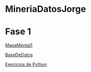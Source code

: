# MineriaDatosJorge

# Fase 1

[MapaMental1](https://github.com/CruzLermaJorge/MineriaDatosJorge/blob/main/MapaMental_1_1867341.pdf)

[BaseDeDatos](https://github.com/GalindoVazquezJesusAlfonso/Mineria_Datos/blob/main/Tareas/Equipo_10-Ejercicio%20Base%20de%20Datos.pdf)

[Ejercicios de Python](https://github.com/CruzLermaJorge/MineriaDatosJorge/blob/main/Ej_Phyton_1867341.ipynb)

